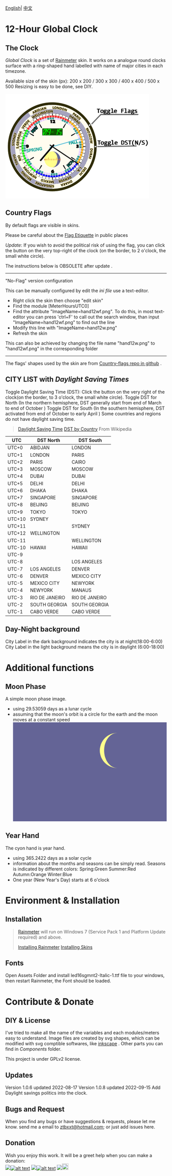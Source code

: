 [English](https://github.com/ZhangTe/rainmeter-global-time-skins/blob/main/README.md)| [中文](https://github.com/ZhangTe/rainmeter-global-time-skins/blob/main/README_zh.md)
# 12-Hour Global Clock

## The Clock
*Global Clock* is a set of [Rainmeter](https://docs.rainmeter.net/) skin.
It works on a analogue round clocks surface with a ring-shaped hand labelled with name of major cities in each timezone.

Available size of the skin (px): 200 x 200 / 300 x 300 / 400 x 400 / 500 x 500 
Resizing is easy to be done, see DIY.

![Thumbnail](https://github.com/ZhangTe/rainmeter-global-time-skins/blob/main/screenshot/SAMPLE2.PNG)
## Country Flags
By default flags are visible in skins.

Please be careful about the [Flag Etiquette](https://en.wikipedia.org/wiki/Flag_protocol) in public places

*Update*:
If you wish to avoid the political risk of using the flag, you can click the button on the very top-right of the clock (on the border, to 2 o'clock, the small white circle).




The instructions below is OBSOLETE after update .
***
"No-Flag" version configuration

This can be manually configured by edit the *ini file* use a text-editor.
- Right click the skin then choose "edit skin"
- Find the module \[MeterHoursUTC0\]
- Find the attribute "ImageName=hand12wf.png". 
    To do this, in most text-editor you can press 'ctrl+F' to call out the search window, than input "ImageName=hand12wf.png" to find out the line
- Modify this line with "ImageName=hand12w.png"
- Refresh the skin


This can also be achieved by changing the file name "hand12w.png" to "hand12wf.png" in the corresponding folder 
***


The flags' shapes used by the skin are from [Country-flags repo in github](https://github.com/hampusborgos/country-flags) .


## CITY LIST with *Daylight Saving Times*
Toggle Daylight Saving Time (DST): Click the button on the very right of the clock(on the border, to 3 o'clock, the small white circle).
   Toggle DST for  North  (In the northern hemisphere, DST generally start from end of March to end of October )
   Toggle DST for  South  (In the southern hemisphere, DST activated from end of October to early April )
Some countries and regions do not have daylight saving time.

> [Daylight Saving Time](https://en.wikipedia.org/wiki/Daylight_saving_time)
> [DST by Country](https://en.wikipedia.org/wiki/Daylight_saving_time_by_country)
> From Wikipedia

|UTC|DST North|DST South|
|---|---|---|
|UTC+0|ABIDJAN|LONDON|
|UTC+1|LONDON|PARIS|
|UTC+2|PARIS|CAIRO|
|UTC+3|MOSCOW|MOSCOW|
|UTC+4|DUBAI|DUBAI|
|UTC+5|DELHI|DELHI|
|UTC+6|DHAKA|DHAKA|
|UTC+7|SINGAPORE|SINGAPORE|
|UTC+8|BEIJING|BEIJING|
|UTC+9|TOKYO|TOKYO|
|UTC+10|SYDNEY||
|UTC+11||SYDNEY|
|UTC+12|WELLINGTON||
|UTC-11||WELLINGTON|
|UTC-10|HAWAII|HAWAII|
|UTC-9|||
|UTC-8||LOS ANGELES|
|UTC-7|LOS ANGELES|DENVER|
|UTC-6|DENVER|MEXICO CITY|
|UTC-5|MEXICO CITY|NEWYORK|
|UTC-4|NEWYORK|MANAUS|
|UTC-3|RIO DE JANEIRO|RIO DE JANEIRO|
|UTC-2|SOUTH GEORGIA|SOUTH GEORGIA|
|UTC-1|CABO VERDE|CABO VERDE|

## Day-Night background
City Label in the dark background indicates the city is at night(18:00-6:00)
City Label in the light background means the city is in daylight (6:00-18:00)

# Additional functions

## Moon Phase
A simple moon phase image. 
- using 29.53059 days as a lunar cycle
- assuming that the moon's orbit is a circle for the earth and the moon moves at a constant speed
![Moon](https://github.com/ZhangTe/rainmeter-global-time-skins/blob/main/screenshot/moonphase.gif)
## Year Hand
The cyon hand is year hand.
- using 365.2422 days as a solar cycle
- information about the months and seasons can be simply read. 
	Seasons is indicated by different colors:
		Spring:Green
		Summer:Red
		Autumn:Orange
		Winter:Blue
- One year (New Year's Day) starts at 6 o'clock

# Environment & Installation 

## Installation
> [Rainmeter](https://docs.rainmeter.net/) will run on Windows 7 (Service Pack 1 and Platform Update required) and above.
>
> [Installing Rainmeter](https://docs.rainmeter.net/manual/installing-rainmeter/)
> [Installing Skins](https://docs.rainmeter.net/manual/installing-skins/)


## Fonts
Open Assets Folder and install led16sgmnt2-Italic-1.ttf file to your windows, then restart Rainmeter, the Font should be loaded.

# Contribute & Donate

## DIY & License
I've tried to make all the name of the variables and each modules/meters easy to understand.
Image files are created by svg shapes, which can be modified with svg comptible softwares, like [inkscape](https://inkscape.org/) .
Other parts you can find in *Components* folder.

This project is under GPLv2 license.


## Updates
 Version 1.0.6 updated 2022-08-17
 Version 1.0.8 updated 2022-09-15
   Add Daylight savings politics into the clock.


## Bugs and Request

When you find any bugs or have suggestions & requests, please let me know.
send me a email to ztbxxt@hotmail.com; or just add issues here.

## Donation
Wish you enjoy this work. 
It will be a greet help when you can make a donation:<br/>
<a href='https://Ko-fi.com/ztbxxt'><img src="https://img.shields.io/badge/Donate-Ko_fi-442200.svg" /><img src="https://storage.ko-fi.com/cdn/kofi_stroke_cup.svg" alt="alt text" height="20" width="30" /></a>
<a href='https://paypal.me/ztbxxt'><img src="https://img.shields.io/badge/Donate-PayPal-2275FF.svg" /><img src="https://www.paypalobjects.com/webstatic/icon/pp32.png" alt="alt text" height="20" width="20" /></a>
<a href='https://afdian.net/@ztbxxt'><img src="https://img.shields.io/badge/Donate-爱发电-6900CF.svg"/><img src="https://afdian.net/static/img/logo/logo.png" height="20"  width="20" /></a>
